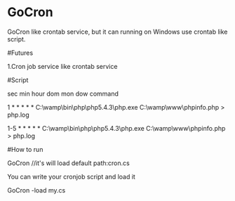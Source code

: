 # GoCron

GoCron like crontab service, but it can running on Windows use crontab like script.

#Futures

1.Cron job service like crontab service

#Script

  sec min hour  dom mon dow   command
  
  1 * * * * * C:\wamp\bin\php\php5.4.3\php.exe C:\wamp\www\phpinfo.php > php.log
  
  1-5 * * * * * C:\wamp\bin\php\php5.4.3\php.exe C:\wamp\www\phpinfo.php > php.log
  
#How to run

  GoCron  //it's will load default path:cron.cs
  
  You can write your cronjob script and load it
  
  GoCron -load my.cs 
